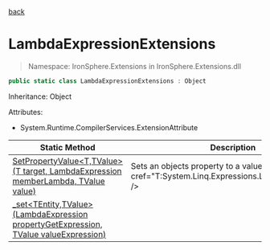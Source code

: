 ﻿[back](/IronSphere.Extensions/types)

# LambdaExpressionExtensions

> Namespace: IronSphere.Extensions in  IronSphere.Extensions.dll



```csharp
public static class LambdaExpressionExtensions : Object
```
Inheritance: Object



Attributes:
        
* System.Runtime.CompilerServices.ExtensionAttribute




| Static Method | Description |
| --- | --- |
| [SetPropertyValue&lt;T,TValue&gt;(T target, LambdaExpression memberLambda, TValue value)](LambdaExpressionExtensions_SetPropertyValue-T,TValue-(T,LambdaExpression,TValue)) | Sets an objects property to a value by using &lt;see cref=&quot;T:System.Linq.Expressions.LambdaExpression&quot; /&gt; |
| [_set&lt;TEntity,TValue&gt;(LambdaExpression propertyGetExpression, TValue valueExpression)](LambdaExpressionExtensions__set-TEntity,TValue-(LambdaExpression,TValue)) |  |
